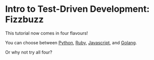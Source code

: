 # Intro to Test-Driven Development: Fizzbuzz

This tutorial now comes in four flavours!

You can choose between [Python](https://queenofdowntime.com/resources/tutorials/fizzbuzz-py),
[Ruby](https://queenofdowntime.com/resources/tutorials/fizzbuzz-rb),
[Javascript](https://queenofdowntime.com/resources/tutorials/fizzbuzz-js),
and [Golang](https://queenofdowntime.com/resources/tutorials/fizzbuzz-go).

Or why not try all four?
